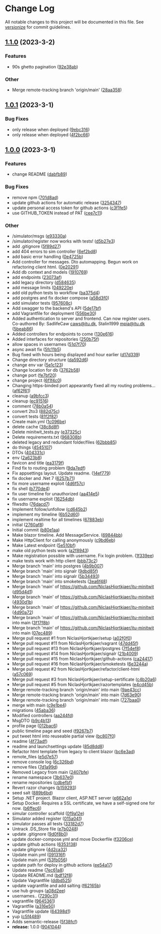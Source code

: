 # Change Log

All notable changes to this project will be documented in this file. See [versionize](https://github.com/versionize/versionize) for commit guidelines.

<a name="1.1.0"></a>
## [1.1.0](https://www.github.com/NiclasHjortkjaer/itu-minitwit/releases/tag/v1.1.0) (2023-3-2)

### Features

* 90s ghetto pagination ([92e38ab](https://www.github.com/NiclasHjortkjaer/itu-minitwit/commit/92e38ab152460a1fc9e3d23d2f5f8005b45c11d9))

### Other

* Merge remote-tracking branch 'origin/main' ([28aa358](https://www.github.com/NiclasHjortkjaer/itu-minitwit/commit/28aa358afef5b10b53bb2e7ad11b976b94409161))

<a name="1.0.1"></a>
## [1.0.1](https://www.github.com/NiclasHjortkjaer/itu-minitwit/releases/tag/v1.0.1) (2023-3-1)

### Bug Fixes

* only release when deployed ([9ebc316](https://www.github.com/NiclasHjortkjaer/itu-minitwit/commit/9ebc31698e95e2c1e2b5b12519566d3c48951bb6))
* only release when deployed ([4f2bc66](https://www.github.com/NiclasHjortkjaer/itu-minitwit/commit/4f2bc665d87a54d2ab8d4883b200a3f3c84021dc))

<a name="1.0.0"></a>
## [1.0.0](https://www.github.com/NiclasHjortkjaer/itu-minitwit/releases/tag/v1.0.0) (2023-3-1)

### Features

* change README ([dabfb89](https://www.github.com/NiclasHjortkjaer/itu-minitwit/commit/dabfb897c43ef1353b3e8690296393f7bdccd2d1))

### Bug Fixes

* remove npm ([701d8ad](https://www.github.com/NiclasHjortkjaer/itu-minitwit/commit/701d8ad92a1775904f5395ca276991dad0695539))
* update github actions for automatic release ([3254347](https://www.github.com/NiclasHjortkjaer/itu-minitwit/commit/3254347fb25a9671536ee629f10b6afbbcdd5933))
* update personal access token for github actions ([c3f1fe5](https://www.github.com/NiclasHjortkjaer/itu-minitwit/commit/c3f1fe5266bf19af42ba50fbddf710a1ab210cfb))
* use GITHUB_TOKEN instead of PAT ([cee7c11](https://www.github.com/NiclasHjortkjaer/itu-minitwit/commit/cee7c11f01538ceffb4ed6c06a177e3b819b3532))

### Other

* /simulator/msgs ([e93330a](https://www.github.com/NiclasHjortkjaer/itu-minitwit/commit/e93330a4b57f099b7dbce0dfca400404c2cc45ca))
* /simulator/register now works with tests! ([d5b27e3](https://www.github.com/NiclasHjortkjaer/itu-minitwit/commit/d5b27e3c4685e61f39bdeb96a6cdce1dbb3cbb36))
* add .gitignore ([5f89d27](https://www.github.com/NiclasHjortkjaer/itu-minitwit/commit/5f89d270bcace0e260fcded55e9b39d2f83b632c))
* add 404 errors to sim controller ([6ef2bd8](https://www.github.com/NiclasHjortkjaer/itu-minitwit/commit/6ef2bd82cbe2695083f725ab4341c8e15508aaa8))
* add basic error handling ([0e4725b](https://www.github.com/NiclasHjortkjaer/itu-minitwit/commit/0e4725b7ddc327d1f6b14684d18fded63982d45d))
* Add controller for messages. Dto automapping. Begun work on refactoring client html. ([0e20291](https://www.github.com/NiclasHjortkjaer/itu-minitwit/commit/0e202916f88924b57b982213361f0e9192a65c95))
* Add db context and models ([1910769](https://www.github.com/NiclasHjortkjaer/itu-minitwit/commit/19107693badbaba0dd4ded0ea8b40b4b7aca3e0a))
* add endpoints ([23073af](https://www.github.com/NiclasHjortkjaer/itu-minitwit/commit/23073af5456ab1552598421294f0bd4ca2800ade))
* add legacy directory ([d584635](https://www.github.com/NiclasHjortkjaer/itu-minitwit/commit/d58463549fb4da1aabfe18f8b7eae307726c8f73))
* add message limits ([049220e](https://www.github.com/NiclasHjortkjaer/itu-minitwit/commit/049220edbaf70e65271c6ec0e64b5f8573399793))
* add old python tests to workflow ([ba375d4](https://www.github.com/NiclasHjortkjaer/itu-minitwit/commit/ba375d444f07e611ace75c6bb17bf5a3f2662741))
* add postgres and fix docker compose ([a58d3f0](https://www.github.com/NiclasHjortkjaer/itu-minitwit/commit/a58d3f00cd9f10038292daadb2514133ca3942e9))
* add simulator tests ([957608c](https://www.github.com/NiclasHjortkjaer/itu-minitwit/commit/957608ce802f46e703ede2da1651410bf4db54c4))
* Add swagger to the backend's API ([5de17bf](https://www.github.com/NiclasHjortkjaer/itu-minitwit/commit/5de17bf0993f12a8f93e8cf0510f23a925f2c80d))
* add Vagrantfile for deployment ([556be30](https://www.github.com/NiclasHjortkjaer/itu-minitwit/commit/556be30f51db757e035d1ad906dc0654419db40d))
* Added authentication to server and frontend. Can now register users. Co-authored By: SadlifeCaw <caws@itu.dk>, Stalin1999 <mpia@itu.dk> ([5beab86](https://www.github.com/NiclasHjortkjaer/itu-minitwit/commit/5beab86b6aef678cf705de3d175c8d88101ebaef))
* Added controllers for endpoints to come ([130e616](https://www.github.com/NiclasHjortkjaer/itu-minitwit/commit/130e6163e7c0977672fd47804a483c0f91b4ff09))
* Added interfaces for repositories ([250b75f](https://www.github.com/NiclasHjortkjaer/itu-minitwit/commit/250b75f6fffec702d4ad8808a32594f8bf49f2bb))
* allow spaces in usernames ([51d7f70](https://www.github.com/NiclasHjortkjaer/itu-minitwit/commit/51d7f702bbbea05b80467b845655e10bee1f9ac6))
* async await fix ([5fc11b5](https://www.github.com/NiclasHjortkjaer/itu-minitwit/commit/5fc11b50f278fa0729e9744bd1f330db23e31a23))
* Bug fixed with hours being displayed and hour earlier ([d17d339](https://www.github.com/NiclasHjortkjaer/itu-minitwit/commit/d17d33977adb30a814fd70c37c4bc66ea7893bd4))
* Change directory structure ([da592d6](https://www.github.com/NiclasHjortkjaer/itu-minitwit/commit/da592d6e59848f02bbe75cc928b1ea3bef75dbe7))
* change env var ([5e1c123](https://www.github.com/NiclasHjortkjaer/itu-minitwit/commit/5e1c1232f9c539b4af5c004eb22d0d2a8ac627bd))
* Change location for db ([3762b58](https://www.github.com/NiclasHjortkjaer/itu-minitwit/commit/3762b585a98f710d2b6b0ba14aca0eea73e46dfa))
* change port ([fe7bf20](https://www.github.com/NiclasHjortkjaer/itu-minitwit/commit/fe7bf20f6bdefa86f80c832d76142424d5849b86))
* change project ([6f1f4c0](https://www.github.com/NiclasHjortkjaer/itu-minitwit/commit/6f1f4c0fde3a84cd562ba9b5271dc39a572e10c9))
* Changing https-binded port appearantly fixed all my routing problems... ([af62f61](https://www.github.com/NiclasHjortkjaer/itu-minitwit/commit/af62f61cb516afb05fdbfe26588b04249c89937b))
* cleanup ([a9bfcc3](https://www.github.com/NiclasHjortkjaer/itu-minitwit/commit/a9bfcc3f9e5898a848be89635c1b03851a859cf3))
* cleanup ([ec91516](https://www.github.com/NiclasHjortkjaer/itu-minitwit/commit/ec9151637e474f2b8804db6ece51c1cd26389efc))
* comment ([78b0a54](https://www.github.com/NiclasHjortkjaer/itu-minitwit/commit/78b0a543ee88963239c2d9ffe8dee8f1479eca3e))
* convert 2to3 ([882d75c](https://www.github.com/NiclasHjortkjaer/itu-minitwit/commit/882d75ceb31607b141686012c89abaf3bf55e7dc))
* convert tests ([81f2f82](https://www.github.com/NiclasHjortkjaer/itu-minitwit/commit/81f2f82dd4c2c3239a1d6ab7670f4112dc0f6073))
* Create main.yml ([1c096be](https://www.github.com/NiclasHjortkjaer/itu-minitwit/commit/1c096be1ce76507b2ddfb95613644efae836aa2f))
* delete cache ([38c8d8f](https://www.github.com/NiclasHjortkjaer/itu-minitwit/commit/38c8d8f044b26705e5435ab3d01359aadf7dca55))
* Delete minitwit_tests.py ([e37325c](https://www.github.com/NiclasHjortkjaer/itu-minitwit/commit/e37325c2c8fd7a7923531d48c33c1e588c7645a7))
* Delete requirements.txt ([968308b](https://www.github.com/NiclasHjortkjaer/itu-minitwit/commit/968308bf0041018e9f48c8c167222e6192b54270))
* deleted legacy and redundant folder/files ([62bbb85](https://www.github.com/NiclasHjortkjaer/itu-minitwit/commit/62bbb852b19e9c1b4ce0f44a2fd7d4ce1a921ef7))
* do things ([4545107](https://www.github.com/NiclasHjortkjaer/itu-minitwit/commit/4545107cced9234b2fcf2430a013937b02ca0024))
* DTOs ([404331c](https://www.github.com/NiclasHjortkjaer/itu-minitwit/commit/404331c509bd5e1a08beadccf3600222ea41af39))
* env ([2a623b8](https://www.github.com/NiclasHjortkjaer/itu-minitwit/commit/2a623b80cb2afe3fb363972f10490ca7433eb692))
* favicon and title ([ea3179f](https://www.github.com/NiclasHjortkjaer/itu-minitwit/commit/ea3179fc83e06389c7566c86dea3ac95aeb1c46e))
* Find fix to routing problem ([9da7edf](https://www.github.com/NiclasHjortkjaer/itu-minitwit/commit/9da7edf383ac27219d4f089996746c791c7429e5))
* Fix appsettings layout. Update readme. ([14ef779](https://www.github.com/NiclasHjortkjaer/itu-minitwit/commit/14ef779c78bfea94dac005e616a1e95008914be2))
* fix docker and .Net 7 ([6257b71](https://www.github.com/NiclasHjortkjaer/itu-minitwit/commit/6257b71d9a72cb08741065226a006446db67d36c))
* fix more username exploit ([4d6f57c](https://www.github.com/NiclasHjortkjaer/itu-minitwit/commit/4d6f57c9e96f82f59b905c01f6a58845e385cf34))
* fix shell ([b770de4](https://www.github.com/NiclasHjortkjaer/itu-minitwit/commit/b770de4af4201b7052a62efa7a77ce19501bf109))
* fix user timeline for unauthorized ([aa414e5](https://www.github.com/NiclasHjortkjaer/itu-minitwit/commit/aa414e52378086f10707f96b06dfe3e2593333db))
* fix username exploit ([16254db](https://www.github.com/NiclasHjortkjaer/itu-minitwit/commit/16254db616a5df925e01d010045d927ce907688f))
* fllwsdto ([76dacd7](https://www.github.com/NiclasHjortkjaer/itu-minitwit/commit/76dacd7bf0ae14f713afc2ebbf5366cd4d8cc5f8))
* Implement follow/unfollow ([cd645b2](https://www.github.com/NiclasHjortkjaer/itu-minitwit/commit/cd645b259caed1c11bcdd93d550e7dc59f90bafb))
* implement my timeline ([6b52d60](https://www.github.com/NiclasHjortkjaer/itu-minitwit/commit/6b52d605e65f202f178754c4174f8beb8603a7e1))
* implement realtime for all timelines ([67883eb](https://www.github.com/NiclasHjortkjaer/itu-minitwit/commit/67883ebdc80adf7e8e94c8e409140e73256dd1a4))
* initial ([2760af8](https://www.github.com/NiclasHjortkjaer/itu-minitwit/commit/2760af84ed0b28763bedc6f03ce47ce756fc310d))
* Initial commit ([b80e1aa](https://www.github.com/NiclasHjortkjaer/itu-minitwit/commit/b80e1aae0a3bba268f9799d5adf1202d1e41ee60))
* Make blazor timeline. Add MessageService. ([69844bb](https://www.github.com/NiclasHjortkjaer/itu-minitwit/commit/69844bb7aa4c642fbb28a300ea43692475ba98d5))
* Make HttpClient for calling anonymously ([c9bd6eb](https://www.github.com/NiclasHjortkjaer/itu-minitwit/commit/c9bd6eb6984cc5136648cbcc8b22dfe4943b2afe))
* Make Latest endpoint ([5e510bf](https://www.github.com/NiclasHjortkjaer/itu-minitwit/commit/5e510bf4a3e38c91d2719aeea21f3b96c2f641b0))
* make old python tests work ([a2f8943](https://www.github.com/NiclasHjortkjaer/itu-minitwit/commit/a2f8943025de53d679725bb83f7bf9691461b06e))
* Make registration possible with username. Fix login problem. ([1f339ee](https://www.github.com/NiclasHjortkjaer/itu-minitwit/commit/1f339ee001e3c9e3832c709b0bc99dad0084232e))
* make tests work with http client ([bbb73c2](https://www.github.com/NiclasHjortkjaer/itu-minitwit/commit/bbb73c2d0ecf0923dff3b70af75ca786384d5f01))
* Merge branch 'main' into postgres ([4b9b007](https://www.github.com/NiclasHjortkjaer/itu-minitwit/commit/4b9b0073d3605adfee4d086b9feee229d5a9c53e))
* Merge branch 'main' into signalr ([9dbd85f](https://www.github.com/NiclasHjortkjaer/itu-minitwit/commit/9dbd85f611b1e44d78f8f5eb5fd6cf8b4d4a6b47))
* Merge branch 'main' into signalr ([5b34493](https://www.github.com/NiclasHjortkjaer/itu-minitwit/commit/5b3449380b5ada1326b9f4c819e2c9b94b58955e))
* Merge branch 'main' into smoketests ([3ea6f48](https://www.github.com/NiclasHjortkjaer/itu-minitwit/commit/3ea6f487b33326e31db52d939aee4801a00f63d2))
* Merge branch 'main' of https://github.com/NiclasHjortkjaer/itu-minitwit ([d95d4d1](https://www.github.com/NiclasHjortkjaer/itu-minitwit/commit/d95d4d15761b611328b5717132ed65d069f312cd))
* Merge branch 'main' of https://github.com/NiclasHjortkjaer/itu-minitwit ([4930d1b](https://www.github.com/NiclasHjortkjaer/itu-minitwit/commit/4930d1b200e43692ee9c48715ce36f2e3e23ba66))
* Merge branch 'main' of https://github.com/NiclasHjortkjaer/itu-minitwit ([4d90a72](https://www.github.com/NiclasHjortkjaer/itu-minitwit/commit/4d90a72a84810f88d8ee5f3862bd8876bc266f36))
* Merge branch 'main' of https://github.com/NiclasHjortkjaer/itu-minitwit into main ([3f17f8b](https://www.github.com/NiclasHjortkjaer/itu-minitwit/commit/3f17f8be653154e1a85437ddab069c0f4b5b52fb))
* Merge branch 'main' of https://github.com/NiclasHjortkjaer/itu-minitwit into main ([07ec489](https://www.github.com/NiclasHjortkjaer/itu-minitwit/commit/07ec4896c55a738a0ee9c6bc11aac730b599a6b2))
* Merge pull request #1 from NiclasHjortkjaer/setup ([a02f0f0](https://www.github.com/NiclasHjortkjaer/itu-minitwit/commit/a02f0f066b3ab4b2cb77c0fe70c81aeb51b9f3fc))
* Merge pull request #11 from NiclasHjortkjaer/vagrant ([47dd45f](https://www.github.com/NiclasHjortkjaer/itu-minitwit/commit/47dd45f3b1ac2dfc91a81a3118d29b4062521ffb))
* Merge pull request #13 from NiclasHjortkjaer/postgres ([7f54ef8](https://www.github.com/NiclasHjortkjaer/itu-minitwit/commit/7f54ef84fcce8f3097d92eed82fb4e28f3b05b82))
* Merge pull request #14 from NiclasHjortkjaer/signalr ([21b4009](https://www.github.com/NiclasHjortkjaer/itu-minitwit/commit/21b40095d3e409e43109afb9c7bdf305ebc3dbb3))
* Merge pull request #15 from NiclasHjortkjaer/github-actions ([ca24417](https://www.github.com/NiclasHjortkjaer/itu-minitwit/commit/ca244177d184497e64a9cea14aba1c7067933994))
* Merge pull request #16 from NiclasHjortkjaer/smoketests ([6e3244a](https://www.github.com/NiclasHjortkjaer/itu-minitwit/commit/6e3244adbbe09bb568de4e954ce33eac75661adb))
* Merge pull request #2 from NiclasHjortkjaer/refactor/client-html ([a57c069](https://www.github.com/NiclasHjortkjaer/itu-minitwit/commit/a57c0698f7970bf1b8de79f3b66534d73205be54))
* Merge pull request #3 from NiclasHjortkjaer/setup-sertificate ([c4b20a6](https://www.github.com/NiclasHjortkjaer/itu-minitwit/commit/c4b20a6710d47561e5ed6f2c2dbcbeae341aa649))
* Merge pull request #5 from NiclasHjortkjaer/razortemplates ([e4cd45b](https://www.github.com/NiclasHjortkjaer/itu-minitwit/commit/e4cd45b2199d6a54c0c6b8902f1bcdf29fe020d6))
* Merge remote-tracking branch 'origin/main' into main ([9ae43cc](https://www.github.com/NiclasHjortkjaer/itu-minitwit/commit/9ae43ccac462f26b093da9c4915062023da344ba))
* Merge remote-tracking branch 'origin/main' into main ([7d63e90](https://www.github.com/NiclasHjortkjaer/itu-minitwit/commit/7d63e90ddbb71032b204a10489cdf196ddf42438))
* Merge remote-tracking branch 'origin/main' into main ([727baa0](https://www.github.com/NiclasHjortkjaer/itu-minitwit/commit/727baa01be2dbcf6544f6804cc34ef2809970533))
* merge with main ([c9e1be4](https://www.github.com/NiclasHjortkjaer/itu-minitwit/commit/c9e1be4e40c4b630ee326538740ba5e8d8847bba))
* migrations ([45aba36](https://www.github.com/NiclasHjortkjaer/itu-minitwit/commit/45aba36af80eaffd81ae272c0a80560391913c1d))
* Modified controllers ([aa244fd](https://www.github.com/NiclasHjortkjaer/itu-minitwit/commit/aa244fdf438c3ce924433a362725436c6b523ab7))
* MsgDTO ([b9c4b13](https://www.github.com/NiclasHjortkjaer/itu-minitwit/commit/b9c4b13a0bbc5ee038d0a63ce0a76b72b9abe0d6))
* profile page ([012bac6](https://www.github.com/NiclasHjortkjaer/itu-minitwit/commit/012bac687531b925d6349d58b15b91007460770c))
* public timeline page and seed ([f9267b7](https://www.github.com/NiclasHjortkjaer/itu-minitwit/commit/f9267b78b853b006e90085cfdc6a69423ede496c))
* put tweet html into reuseable partial view ([bc807f0](https://www.github.com/NiclasHjortkjaer/itu-minitwit/commit/bc807f01b85b5011b06da2070b854c69f7ea82da))
* readme ([4f73adf](https://www.github.com/NiclasHjortkjaer/itu-minitwit/commit/4f73adfffb4b6175f7086d179ddf6a8182e134db))
* readme and launchsettings update ([85d8dd8](https://www.github.com/NiclasHjortkjaer/itu-minitwit/commit/85d8dd87e5915cf4fd8a82968fd74361fb36bbdf))
* Refactor html template from legacy to client blazor ([bc6e3ad](https://www.github.com/NiclasHjortkjaer/itu-minitwit/commit/bc6e3ad6285fe59c04cf4bacda5443ae1ba0e7e8))
* remote_files ([e5d7e57](https://www.github.com/NiclasHjortkjaer/itu-minitwit/commit/e5d7e57497973c5a55bdcafa925aaa41963f5475))
* remove console log ([6c326bd](https://www.github.com/NiclasHjortkjaer/itu-minitwit/commit/6c326bda1efdf5936c1cfbdf63e37b0c474c23eb))
* remove files ([7d1a99d](https://www.github.com/NiclasHjortkjaer/itu-minitwit/commit/7d1a99d578afce2d825f8c6d45f62036c3e3ffd0))
* Removed Legacy from main ([2407bfe](https://www.github.com/NiclasHjortkjaer/itu-minitwit/commit/2407bfece0b17c6a05847e6e83507e83d18f8cee))
* rename namespace ([3b637e0](https://www.github.com/NiclasHjortkjaer/itu-minitwit/commit/3b637e0f6d963ed3912153e47f09c3f538d61e78))
* rename repositories ([cdbefbf](https://www.github.com/NiclasHjortkjaer/itu-minitwit/commit/cdbefbf8019b4e3cfda37f16646d7ae8186f4d07))
* Revert razor changes ([b159293](https://www.github.com/NiclasHjortkjaer/itu-minitwit/commit/b1592931a2128aec6d8957746612768107598ea6))
* seed salt ([889b6bd](https://www.github.com/NiclasHjortkjaer/itu-minitwit/commit/889b6bd8bb599553dd101b7393bf6da1eee15fe1))
* Setup .NET project. Blazor client, ASP.NET server ([e662a1e](https://www.github.com/NiclasHjortkjaer/itu-minitwit/commit/e662a1e322d9b200977385ca819d7d2f3429d68c))
* Setup Docker. Requires a SSL certificate, we have a self-signed one for now. ([b6ffec6](https://www.github.com/NiclasHjortkjaer/itu-minitwit/commit/b6ffec6fec237c1835f94b1e94232f969b30f00a))
* simular controller scaffold ([0f9a12e](https://www.github.com/NiclasHjortkjaer/itu-minitwit/commit/0f9a12ea183f80adf1b2cbb26a16d6fccf58f206))
* Simulator added register ([015a041](https://www.github.com/NiclasHjortkjaer/itu-minitwit/commit/015a0415a013d960cd0ff1cc4b3bc8e959103498))
* simulator passes all tests ([33182d7](https://www.github.com/NiclasHjortkjaer/itu-minitwit/commit/33182d74f848f036804ef001b7e97c4294bfbf3f))
* Untrack .DS_Store file ([e7b0248](https://www.github.com/NiclasHjortkjaer/itu-minitwit/commit/e7b0248786afd1b713395f04f048912269026085))
* update .gitignore ([9d0f8b0](https://www.github.com/NiclasHjortkjaer/itu-minitwit/commit/9d0f8b006d8108e4c245d95c677f23770a3ffc48))
* update docker-compose.yml and move Dockerfile ([f3206ce](https://www.github.com/NiclasHjortkjaer/itu-minitwit/commit/f3206ce6c7516e5b16f3b032fbc93b957b97c923))
* update github actions ([6353138](https://www.github.com/NiclasHjortkjaer/itu-minitwit/commit/63531382156c23cf6c9d1ad4298ce291f72a8999))
* update gitignore ([4d2ca32](https://www.github.com/NiclasHjortkjaer/itu-minitwit/commit/4d2ca3261f130fc34896ca0189290a7bb53158c6))
* Update main.yml ([091316f](https://www.github.com/NiclasHjortkjaer/itu-minitwit/commit/091316fb2a8f4b683209091a41aca0cf03366eb8))
* Update main.yml ([53fb056](https://www.github.com/NiclasHjortkjaer/itu-minitwit/commit/53fb056147d5954e9a8d7432c4a7a7e647583cef))
* update path for deploy in github actions ([ee54a17](https://www.github.com/NiclasHjortkjaer/itu-minitwit/commit/ee54a17d6f56dd5144b715e00490277da085afb5))
* Update readme ([7ec61a8](https://www.github.com/NiclasHjortkjaer/itu-minitwit/commit/7ec61a8099a365af54bc5bef79836bae942e51b6))
* Update README.md ([bdf12f8](https://www.github.com/NiclasHjortkjaer/itu-minitwit/commit/bdf12f877d30bf31bc3a691f4ffd147e4037b46b))
* Update Vagrantfile ([ddbd525](https://www.github.com/NiclasHjortkjaer/itu-minitwit/commit/ddbd525dba2a98bcb21df1a6003a9b519fd31e8b))
* update vagrantfile and add salting ([f62165b](https://www.github.com/NiclasHjortkjaer/itu-minitwit/commit/f62165b825e24c3703e6edabc129ba7a234bc9c7))
* use hub groups ([a08d2ee](https://www.github.com/NiclasHjortkjaer/itu-minitwit/commit/a08d2ee7c3a2fb812f3496f605159a6e122f44b3))
* usernames.. ([7290c31](https://www.github.com/NiclasHjortkjaer/itu-minitwit/commit/7290c3121186bf3077472256c402969903ffc4d7))
* vagrantfile ([9645361](https://www.github.com/NiclasHjortkjaer/itu-minitwit/commit/96453614a6f1e5ef2dde6bb65e64e193f915f05f))
* Vagrantfile ([a316e50](https://www.github.com/NiclasHjortkjaer/itu-minitwit/commit/a316e50631a7b0e1df31c5ab54740193e4a313a1))
* Vagrantfile update ([64398d1](https://www.github.com/NiclasHjortkjaer/itu-minitwit/commit/64398d1d953e8f6ca019af15b6fe001874f6221c))
* yup ([c5f4489](https://www.github.com/NiclasHjortkjaer/itu-minitwit/commit/c5f448963181978b685697acd1f22a0956cab486))
* Adds semantic-release ([5f38fcf](https://www.github.com/NiclasHjortkjaer/itu-minitwit/commit/5f38fcf79d2bd21a375818344ceeb8b4ff3f26ab))
* **release:** 1.0.0 ([9041044](https://www.github.com/NiclasHjortkjaer/itu-minitwit/commit/90410441250b6f75930f39b40ae8d25c3cf5e9fa))

